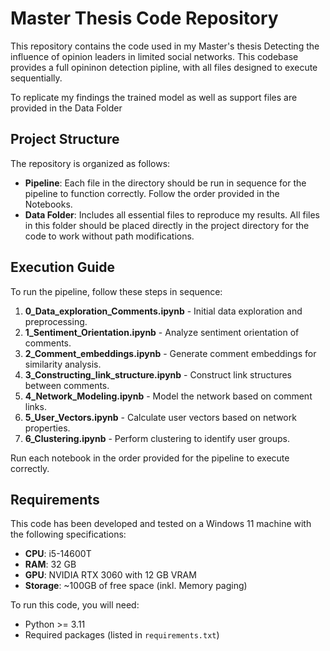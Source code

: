 # Master Thesis Code Repository

This repository contains the code used in my Master's thesis Detecting the influence of opinion leaders in limited social networks. This codebase provides a full opininon detection pipline, with all files designed to execute sequentially. 

To replicate my findings the trained model as well as support files are provided in the Data Folder

## Project Structure

The repository is organized as follows:

- **Pipeline**: Each file in the directory should be run in sequence for the pipeline to function correctly. Follow the order provided in the Notebooks.
- **Data Folder**: Includes all essential files to reproduce my results. All files in this folder should be placed directly in the project directory for the code to work without path modifications.

## Execution Guide

To run the pipeline, follow these steps in sequence:

1. **0_Data_exploration_Comments.ipynb** - Initial data exploration and preprocessing.
2. **1_Sentiment_Orientation.ipynb** - Analyze sentiment orientation of comments.
3. **2_Comment_embeddings.ipynb** - Generate comment embeddings for similarity analysis.
4. **3_Constructing_link_structure.ipynb** - Construct link structures between comments.
5. **4_Network_Modeling.ipynb** - Model the network based on comment links.
6. **5_User_Vectors.ipynb** - Calculate user vectors based on network properties.
7. **6_Clustering.ipynb** - Perform clustering to identify user groups.

Run each notebook in the order provided for the pipeline to execute correctly.

## Requirements

This code has been developed and tested on a Windows 11 machine with the following specifications:
- **CPU**: i5-14600T
- **RAM**: 32 GB
- **GPU**: NVIDIA RTX 3060 with 12 GB VRAM
- **Storage**: ~100GB of free space (inkl. Memory paging)

To run this code, you will need:
- Python >= 3.11
- Required packages (listed in `requirements.txt`)
